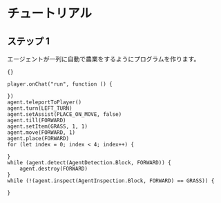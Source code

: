 # チュートリアル

## ステップ 1
エージェントが一列に自動で農業をするようにプログラムを作ります。

```template
{}
```

```ghost
player.onChat("run", function () {
	
})
agent.teleportToPlayer()
agent.turn(LEFT_TURN)
agent.setAssist(PLACE_ON_MOVE, false)
agent.till(FORWARD)
agent.setItem(GRASS, 1, 1)
agent.move(FORWARD, 1)
agent.place(FORWARD)
for (let index = 0; index < 4; index++) {
	
}
while (agent.detect(AgentDetection.Block, FORWARD)) {
    agent.destroy(FORWARD)
}
while (!(agent.inspect(AgentInspection.Block, FORWARD) == GRASS)) {
	
}
```